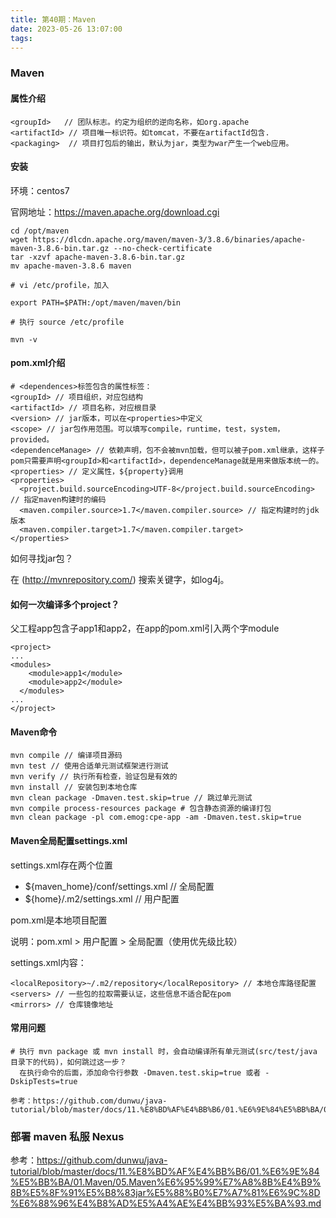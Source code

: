 ```yaml
---
title: 第40期：Maven
date: 2023-05-26 13:07:00
tags:
---
```

### Maven
#### 属性介绍
```
<groupId>   // 团队标志。约定为组织的逆向名称，如org.apache
<artifactId> // 项目唯一标识符。如tomcat，不要在artifactId包含.
<packaging>  // 项目打包后的输出，默认为jar，类型为war产生一个web应用。
```

#### 安装
环境：centos7

官网地址：https://maven.apache.org/download.cgi

```
cd /opt/maven
wget https://dlcdn.apache.org/maven/maven-3/3.8.6/binaries/apache-maven-3.8.6-bin.tar.gz --no-check-certificate
tar -xzvf apache-maven-3.8.6-bin.tar.gz
mv apache-maven-3.8.6 maven

# vi /etc/profile，加入

export PATH=$PATH:/opt/maven/maven/bin

# 执行 source /etc/profile

mvn -v
```

#### pom.xml介绍
```
# <dependences>标签包含的属性标签：
<groupId> // 项目组织，对应包结构
<artifactId> // 项目名称，对应根目录
<version> // jar版本，可以在<properties>中定义
<scope> // jar包作用范围。可以填写compile，runtime，test，system，provided。
<dependenceManage> // 依赖声明，包不会被mvn加载，但可以被子pom.xml继承，这样子pom只需要声明<groupId>和<artifactId>，dependenceManage就是用来做版本统一的。
<properties> // 定义属性，${property}调用
<properties>
  <project.build.sourceEncoding>UTF-8</project.build.sourceEncoding>  // 指定maven构建时的编码
  <maven.compiler.source>1.7</maven.compiler.source> // 指定构建时的jdk版本
  <maven.compiler.target>1.7</maven.compiler.target>
</properties>
```

如何寻找jar包？

在 (http://mvnrepository.com/) 搜索关键字，如log4j。

#### 如何一次编译多个project？
父工程app包含子app1和app2，在app的pom.xml引入两个字module
```
<project>
...
<modules>
    <module>app1</module>
    <module>app2</module>
  </modules>
...
</project>
```
#### Maven命令
```
mvn compile // 编译项目源码
mvn test // 使用合适单元测试框架进行测试
mvn verify // 执行所有检查，验证包是有效的
mvn install // 安装包到本地仓库
mvn clean package -Dmaven.test.skip=true // 跳过单元测试
mvn compile process-resources package # 包含静态资源的编译打包
mvn clean package -pl com.emog:cpe-app -am -Dmaven.test.skip=true
```

#### Maven全局配置settings.xml
settings.xml存在两个位置
- ${maven_home}/conf/settings.xml // 全局配置
- ${home}/.m2/settings.xml // 用户配置

pom.xml是本地项目配置

说明：pom.xml > 用户配置 > 全局配置（使用优先级比较）

settings.xml内容：
```
<localRepository>~/.m2/repository</localRepository> // 本地仓库路径配置
<servers> // 一些包的拉取需要认证，这些信息不适合配在pom
<mirrors> // 仓库镜像地址
```

#### 常用问题
```
# 执行 mvn package 或 mvn install 时，会自动编译所有单元测试(src/test/java 目录下的代码)，如何跳过这一步？
  在执行命令的后面，添加命令行参数 -Dmaven.test.skip=true 或者 -DskipTests=true

参考：https://github.com/dunwu/java-tutorial/blob/master/docs/11.%E8%BD%AF%E4%BB%B6/01.%E6%9E%84%E5%BB%BA/01.Maven/04.Maven%E5%AE%9E%E6%88%98%E9%97%AE%E9%A2%98%E5%92%8C%E6%9C%80%E4%BD%B3%E5%AE%9E%E8%B7%B5.md
```

### 部署 maven 私服 Nexus
参考：https://github.com/dunwu/java-tutorial/blob/master/docs/11.%E8%BD%AF%E4%BB%B6/01.%E6%9E%84%E5%BB%BA/01.Maven/05.Maven%E6%95%99%E7%A8%8B%E4%B9%8B%E5%8F%91%E5%B8%83jar%E5%88%B0%E7%A7%81%E6%9C%8D%E6%88%96%E4%B8%AD%E5%A4%AE%E4%BB%93%E5%BA%93.md